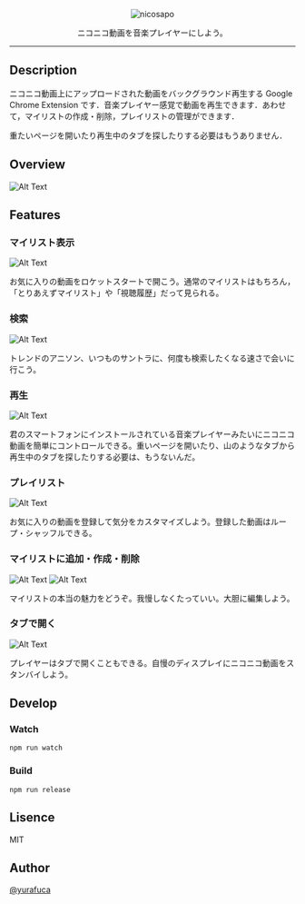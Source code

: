 <p align="center">
  <img alt="nicosapo" src="./image/nicopure.png">
</p>

<p align="center">
  ニコニコ動画を音楽プレイヤーにしよう。
</p>

---

## Description

ニコニコ動画上にアップロードされた動画をバックグラウンド再生する Google Chrome Extension です．音楽プレイヤー感覚で動画を再生できます．あわせて，マイリストの作成・削除，プレイリストの管理ができます．

重たいページを開いたり再生中のタブを探したりする必要はもうありません．

## Overview

![Alt Text](/screenshots/main.png)

## Features

### マイリスト表示

![Alt Text](/screenshots/mylist.png)

お気に入りの動画をロケットスタートで開こう。通常のマイリストはもちろん，「とりあえずマイリスト」や「視聴履歴」だって見られる。

### 検索

![Alt Text](/screenshots/search.png)

トレンドのアニソン、いつものサントラに、何度も検索したくなる速さで会いに行こう。

### 再生

![Alt Text](/screenshots/player.png)

君のスマートフォンにインストールされている音楽プレイヤーみたいにニコニコ動画を簡単にコントロールできる。重いページを開いたり、山のようなタブから再生中のタブを探したりする必要は、もうないんだ。

### プレイリスト

![Alt Text](/screenshots/playlist.png)

お気に入りの動画を登録して気分をカスタマイズしよう。登録した動画はループ・シャッフルできる。

### マイリストに追加・作成・削除

![Alt Text](/screenshots/addmylist.png)
![Alt Text](/screenshots/createmylist.png)

マイリストの本当の魅力をどうぞ。我慢しなくたっていい。大胆に編集しよう。

### タブで開く

![Alt Text](/screenshots/tab.png)

プレイヤーはタブで開くこともできる。自慢のディスプレイにニコニコ動画をスタンバイしよう。

## Develop

### Watch

`npm run watch`

### Build

`npm run release`

## Lisence

MIT

## Author

[@yurafuca](https://twitter.com/yurafuca)
